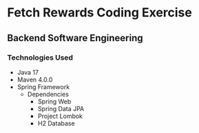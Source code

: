 # Fetch Rewards Coding Exercise
## Backend Software Engineering
### Technologies Used
- Java 17
- Maven 4.0.0
- Spring Framework
  - Dependencies
    - Spring Web
    - Spring Data JPA
    - Project Lombok
    - H2 Database